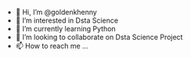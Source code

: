 - 👋 Hi, I’m @goldenkhenny
- 👀 I’m interested in Dsta Science 
- 🌱 I’m currently learning Python
- 💞️ I’m looking to collaborate on Dsta Science  Project
- 📫 How to reach me ...

<!---
goldenkhenny/goldenkhenny is a ✨ special ✨ repository because its `README.md` (this file) appears on your GitHub profile.
You can click the Preview link to take a look at your changes.
--->
